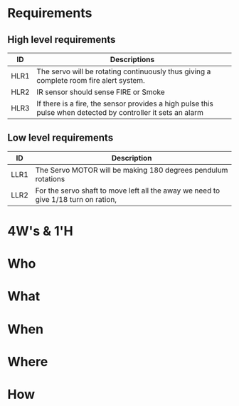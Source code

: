 # Requirements
## High level  requirements


| ID | Descriptions|
|----|-------------|
| HLR1| The servo will be rotating continuously thus giving a complete room fire alert system.|
|HLR2|IR sensor should sense FIRE or Smoke|
|HLR3| If there is a fire, the sensor provides a high pulse this pulse when detected by controller it sets an alarm|



## Low level requirements

|ID| Description|
|----|------------|
|LLR1| The Servo MOTOR will be making 180 degrees pendulum rotations|
|LLR2| For the servo shaft to move left all the away we need to give 1/18 turn on ration,|



# 4W's & 1'H

# Who


# What

# When

# Where  

# How
